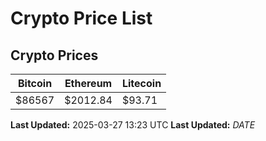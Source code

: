 # Crypto Price List

## Crypto Prices
| Bitcoin | Ethereum | Litecoin |
| ------- | -------- | -------- |
| $86567 | $2012.84 | $93.71 |
**Last Updated:** 2025-03-27 13:23 UTC
**Last Updated:** $DATE$
